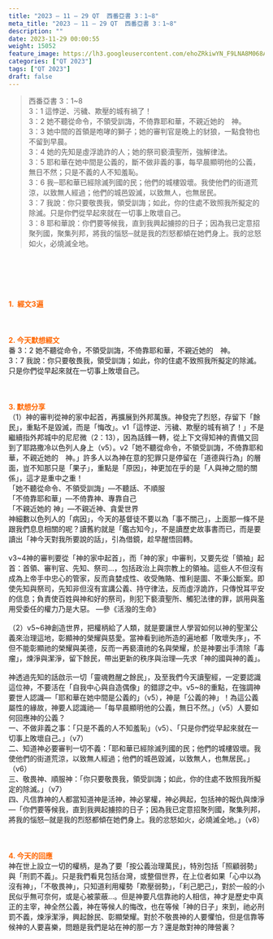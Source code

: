 ```yaml
---
title: "2023 – 11 – 29 QT  西番亞書 3：1~8"
meta_title: "2023 – 11 – 29 QT  西番亞書 3：1~8"
description: ""
date: 2023-11-29 00:00:55
weight: 15052
feature_image: https://lh3.googleusercontent.com/ehoZRkiwYN_F9LNA8M068AYxt73EavCZno-PD1cJRuf5BbSkQVUWr3gNEbt5kSs28Pb_Elg17kSrtf9ybWvojWoMV6I4tPM3vGRGDq6GkKkPdL2Gut4QAIw4-uykKUAtNiKgQKntvsU=w800
categories: ["QT 2023"]
tags: ["QT 2023"]
draft: false
---
```


<blockquote>西番亞書 3：1~8<br />
3：1 這悖逆、污穢、欺壓的城有禍了！<br />
3：2 她不聽從命令，不領受訓誨，不倚靠耶和華，不親近她的　神。<br />
3：3 她中間的首領是咆哮的獅子；她的審判官是晚上的豺狼，一點食物也不留到早晨。<br />
3：4 她的先知是虛浮詭詐的人；她的祭司褻瀆聖所，強解律法。<br />
3：5 耶和華在她中間是公義的，斷不做非義的事，每早晨顯明他的公義，無日不然；只是不義的人不知羞恥。<br />
3：6 我─耶和華已經除滅列國的民；他們的城樓毀壞。我使他們的街道荒涼，以致無人經過；他們的城邑毀滅，以致無人，也無居民。<br />
3：7 我說：你只要敬畏我，領受訓誨；如此，你的住處不致照我所擬定的除滅。只是你們從早起來就在一切事上敗壞自己。<br />
3：8 耶和華說：你們要等候我，直到我興起擄掠的日子；因為我已定意招聚列國，聚集列邦，將我的惱怒─就是我的烈怒都傾在她們身上。我的忿怒如火，必燒滅全地。</blockquote><br />
&nbsp;<br />
<br />
&nbsp;<br />
<br />
<span style="color: #ff6600;"><strong>1.  經文3遍</strong></span><br />
<br />
&nbsp;<br />
<br />
<span style="color: #ff6600;"><strong>2. 今天默想經文<br />
</strong></span>番 3：2 她不聽從命令，不領受訓誨，不倚靠耶和華，不親近她的　神。<br />
3：7 我說：你只要敬畏我，領受訓誨；如此，你的住處不致照我所擬定的除滅。只是你們從早起來就在一切事上敗壞自己。<br />
<br />
&nbsp;<br />
<br />
<strong><span style="color: #ff6600;">3. 默想分享<br />
</span></strong>（1）神的審判從神的家中起首，再擴展到外邦萬族。神發完了烈怒，存留下「餘民」，重點不是毀滅，而是「悔改」。v1「這悖逆、污穢、欺壓的城有禍了！」不是繼續指外邦城中的尼尼微（2：13），因為話鋒一轉，從上下文得知神的責備又回到了耶路撒冷以色列人身上（v5）。v2「她不聽從命令，不領受訓誨，不倚靠耶和華，不親近她的　神。」許多人以為神在意的犯罪只是停留在「道德與行為」的層面，豈不知那只是「果子」，重點是「原因」，神更加在乎的是「人與神之間的關係」，這才是重中之重！<br />
「她不聽從命令、不領受訓誨」—不聽話、不順服<br />
「不倚靠耶和華」—不倚靠神、專靠自己<br />
「不親近她的 神」—不親近神、貪愛世界<br />
神細數以色列人的「病因」，今天的基督徒不要以為「事不關己」，上面那一條不是跟我們息息相關的呢？讀舊約就是「鑑古知今」，不是讀歷史故事書而已，而是要讀出「神今天對我所要說的話」，引為借鏡，趁早醒悟回轉。<br />
<br />
v3~4神的審判要從「神的家中起首」，而「神的家」中審判，又要先從「領袖」起首：首領、審判官、先知、祭司…，包括政治上與宗教上的領袖。這些人不但沒有成為上帝手中忠心的管家，反而貪婪成性、收受賄賂、惟利是圖、不秉公斷案。即使先知與祭司，先知非但沒有宣講公義、持守律法，反而虛浮詭詐，只傳悅耳平安的信息；負責使百姓與神和好的祭司，則犯下褻瀆聖所、觸犯法律的罪，誤用與濫用受委任的權力乃是大惡。 —參《活潑的生命》<br />
<br />
（2）v5~6神創造世界，把權柄給了人類，就是要讓世人學習如何以神的聖潔公義來治理這地，彰顯神的榮耀與慈愛。當神看到祂所造的遍地都「敗壞失序」，不但不能彰顯祂的榮耀與美德，反而一再褻瀆祂的名與榮耀，於是神要出手清除「毒瘤」，煉淨與潔淨，留下餘民，帶出更新的秩序與治理—先求「神的國與神的義」。<br />
<br />
神透過先知的話啟示一切「靈魂甦醒之餘民」，及至我們今天讀聖經，一定要認識這位神，不要活在「自我中心與自造偶像」的錯謬之中。v5~8的重點，在強調神要世人認識—「耶和華在她中間是公義的」（v5），神是「公義的神」！為這公義屬性的緣故，神要人認識祂—「每早晨顯明他的公義，無日不然。」（v5）人要如何回應神的公義？<br />
一、不做非義之事：「只是不義的人不知羞恥」（v5）、「只是你們從早起來就在一切事上敗壞自己。」（v7）<br />
二、知道神必要審判一切不義：「耶和華已經除滅列國的民；他們的城樓毀壞。我使他們的街道荒涼，以致無人經過；他們的城邑毀滅，以致無人，也無居民。」（v6）<br />
三、敬畏神、順服神：「你只要敬畏我，領受訓誨；如此，你的住處不致照我所擬定的除滅。」（v7）<br />
四、凡信靠神的人都當知道神是活神，神必掌權，神必興起，包括神的報仇與煉淨—「你們要等候我，直到我興起擄掠的日子；因為我已定意招聚列國，聚集列邦，將我的惱怒─就是我的烈怒都傾在她們身上。我的忿怒如火，必燒滅全地。」（v8）<br />
<br />
&nbsp;<br />
<br />
<strong style="font-size: inherit;"><span style="color: #ff6600;">4. 今天的回應<br />
</span></strong>神在世上設立一切的權柄，是為了要「按公義治理萬民」，特別包括「照顧弱勢」與「刑罰不義」。只是我們看見包括台灣，或整個世界，在上位者如果「心中以為沒有神」，「不敬畏神」，只知道利用權勢「欺壓弱勢」，「利己肥己」，對於一般的小民似乎無可奈何，或是心被蒙蔽…。但是神要凡信靠祂的人相信，神才是歷史中真正的主宰，神全然公義，神在等候人的悔改，也在等候「神的日子」來到，祂必刑罰不義，煉淨潔淨，興起餘民、彰顯榮耀。對於不敬畏神的人要懼怕，但是信靠等候神的人要喜樂，問題是我們是站在神的那一方？還是敵對神的陣營裏？<br />
<br />
&nbsp;<br />
<br />
&nbsp;<br />
<br />
&nbsp;<br />
<br />
&nbsp;<br />
<br />
<strong style="font-size: inherit;"><span style="color: #ff6600;"> </span></strong><br />
<br />
<audio style="display: none;" controls="controls"></audio><br />
<br />
<audio style="display: none;" controls="controls"></audio><br />
<br />
<audio style="display: none;" controls="controls"></audio><br />
<br />
<audio style="display: none;" controls="controls"></audio><br />
<br />
<audio style="display: none;" controls="controls"></audio>
        